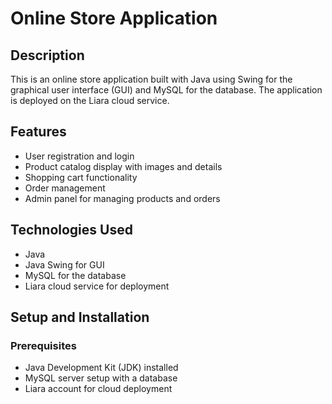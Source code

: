 # Online Store Application

## Description

This is an online store application built with Java using Swing for the graphical user interface (GUI) and MySQL for the database. The application is deployed on the Liara cloud service.

## Features

- User registration and login
- Product catalog display with images and details
- Shopping cart functionality
- Order management
- Admin panel for managing products and orders

## Technologies Used

- Java
- Java Swing for GUI
- MySQL for the database
- Liara cloud service for deployment

## Setup and Installation

### Prerequisites

- Java Development Kit (JDK) installed
- MySQL server setup with a database
- Liara account for cloud deployment



